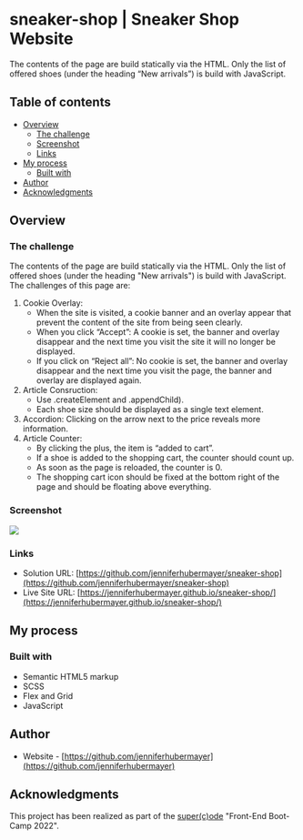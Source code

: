 # sneaker-shop | Sneaker Shop Website

The contents of the page are build statically via the HTML. Only the list of offered shoes (under the heading “New arrivals”) is build with JavaScript.

## Table of contents

- [Overview](#overview)
  - [The challenge](#the-challenge)
  - [Screenshot](#screenshot)
  - [Links](#links)
- [My process](#my-process)
  - [Built with](#built-with)
- [Author](#author)
- [Acknowledgments](#acknowledgments)

## Overview

### The challenge

The contents of the page are build statically via the HTML. Only the list of offered shoes (under the heading "New arrivals") is build with JavaScript. The challenges of this page are:

1. Cookie Overlay:
   - When the site is visited, a cookie banner and an overlay appear that prevent the content of the site from being seen clearly.
   - When you click “Accept”: A cookie is set, the banner and overlay disappear and the next time you visit the site it will no longer be displayed.
   - If you click on “Reject all”: No cookie is set, the banner and overlay disappear and the next time you visit the page, the banner and overlay are displayed again.
2. Article Consruction:
   - Use .createElement and .appendChild).
   - Each shoe size should be displayed as a single text element.
3. Accordion: Clicking on the arrow next to the price reveals more information.
4. Article Counter:
   - By clicking the plus, the item is “added to cart”.
   - If a shoe is added to the shopping cart, the counter should count up.
   - As soon as the page is reloaded, the counter is 0.
   - The shopping cart icon should be fixed at the bottom right of the page and should be floating above everything.

### Screenshot

![](./screenshot/screenshot.png)

### Links

- Solution URL: [https://github.com/jenniferhubermayer/sneaker-shop](https://github.com/jenniferhubermayer/sneaker-shop)
- Live Site URL: [https://jenniferhubermayer.github.io/sneaker-shop/](https://jenniferhubermayer.github.io/sneaker-shop/)

## My process

### Built with

- Semantic HTML5 markup
- SCSS
- Flex and Grid
- JavaScript

## Author

- Website - [https://github.com/jenniferhubermayer](https://github.com/jenniferhubermayer)

## Acknowledgments

This project has been realized as part of the [super(c)ode](https://www.super-code.de/) "Front-End Boot-Camp 2022".
